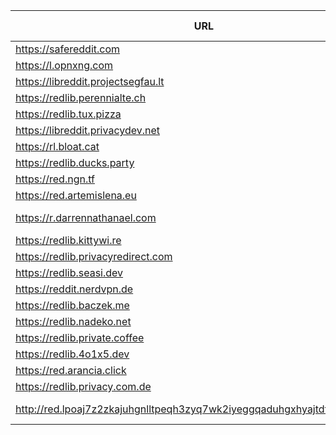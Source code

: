 |URL|Network|Version|Location|Behind Cloudflare?|Comment|
|-|-|-|-|-|-|
|https://safereddit.com|WWW|v0.35.1|🇺🇸 US||SFW only|
|https://l.opnxng.com|WWW|v0.35.1|🇸🇬 SG|||
|https://libreddit.projectsegfau.lt|WWW|v0.35.1|🇱🇺 LU|||
|https://redlib.perennialte.ch|WWW|v0.35.1|🇦🇺 AU|✅||
|https://redlib.tux.pizza|WWW|v0.35.1|🇺🇸 US|||
|https://libreddit.privacydev.net|WWW|v0.35.1|🇫🇷 FR|||
|https://rl.bloat.cat|WWW|v0.35.1|🇷🇴 RO|||
|https://redlib.ducks.party|WWW|v0.35.1|🇳🇱 NL|||
|https://red.ngn.tf|WWW|v0.35.1|🇹🇷 TR|||
|https://red.artemislena.eu|WWW|v0.35.1|🇩🇪 DE||Be crime do gay|
|https://r.darrennathanael.com|WWW|v0.35.1|🇮🇩 ID||contact noc at darrennathanael.com|
|https://redlib.kittywi.re|WWW|v0.35.1|🇫🇷 FR|||
|https://redlib.privacyredirect.com|WWW|v0.35.1|🇫🇮 FI|||
|https://redlib.seasi.dev|WWW|v0.35.1|🇸🇬 SG|||
|https://reddit.nerdvpn.de|WWW|v0.35.1|🇺🇦 UA||SFW only|
|https://redlib.baczek.me|WWW|v0.35.1|🇵🇱 PL|||
|https://redlib.nadeko.net|WWW|v0.35.1|🇨🇱 CL||I don't like reddit.|
|https://redlib.private.coffee|WWW|v0.35.1|🇦🇹 AT|||
|https://redlib.4o1x5.dev|WWW|v0.35.1|🇭🇺 HU|||
|https://red.arancia.click|WWW|v0.35.1|🇺🇸 US|||
|https://redlib.privacy.com.de|WWW|v0.35.1|🇩🇪 DE|||
|http://red.lpoaj7z2zkajuhgnlltpeqh3zyq7wk2iyeggqaduhgxhyajtdt2j7wad.onion|Tor|v0.35.1|🇩🇪 DE||Onion of red.artemislena.eu|
